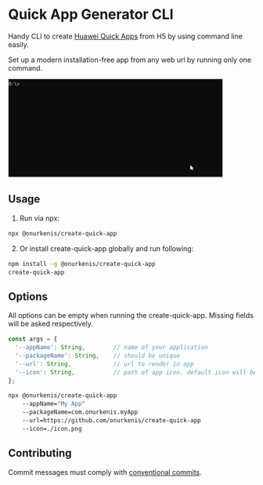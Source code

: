 # Quick App Generator CLI

Handy CLI to create [Huawei Quick Apps](https://developer.huawei.com/consumer/en/quickApp) from H5 by using command line easily. 

Set up a modern installation-free app from any web url by running only one command. 

![Create Quick App](demo/create-quick-app.gif)

## Usage
1. Run via npx:
```sh
npx @onurkenis/create-quick-app
```
2. Or install create-quick-app globally and run following:
```sh
npm install -g @onurkenis/create-quick-app
create-quick-app 
```

## Options
All options can be empty when running the create-quick-app. Missing fields will be asked respectively.

```js
const args = {
  '--appName': String,        // name of your application
  '--packageName': String,    // should be unique
  '--url': String,            // url to render in app
  '--icon': String,           // path of app icon. default icon will be used if this field is empty
};
```

```sh
npx @onurkenis/create-quick-app
    --appName="My App"
    --packageName=com.onurkenis.myApp
    --url=https://github.com/onurkenis/create-quick-app
    --icon=./icon.png
```
## Contributing

Commit messages must comply with [conventional commits](https://www.conventionalcommits.org). 
